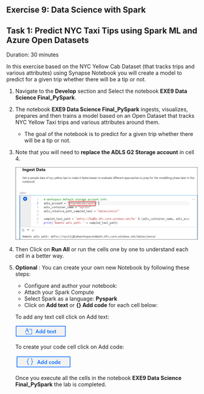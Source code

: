 ## Exercise 9: Data Science with Spark

## Task 1: Predict NYC Taxi Tips using Spark ML and Azure Open Datasets

Duration: 30 minutes

In this exercise based on the NYC Yellow Cab Dataset (that tracks trips and various attributes) using Synapse Notebook you will create a model to predict for a given trip whether there will be a tip or not.

1. Navigate to the **Develop** section and Select the notebook **EXE9 Data Science Final_PySpark**.

2. The notebook **EXE9 Data Science Final_PySpark** ingests, visualizes, prepares and then trains a model based on an Open Dataset that tracks NYC Yellow Taxi trips and various attributes around them.

    - The goal of the notebook is to predict for a given trip whether there will be a tip or not.
    
3. Note that you will need to **replace the ADLS G2 Storage account** in cell 4.
   
   ![datascience values](images/datasciencevalues1.png)

4. Then Click on **Run All** or run the cells one by one to understand each cell in a better way.

5. **Optional** : You can create your own new Notebook by following these steps:

    - Configure and author your notebook:
    - Attach your Spark Compute
    - Select Spark as a language: **Pyspark**
    - Click on **Add text** or **{} Add code** for each cell below:

    To add any text cell click on  Add text:

    ![Text cell](images/77.png)

    To create your code cell click on Add code:

    ![Code cell](images/78.png)

    Once you execute all the cells in the notebook **EXE9 Data Science Final_PySpark** the lab is completed.
